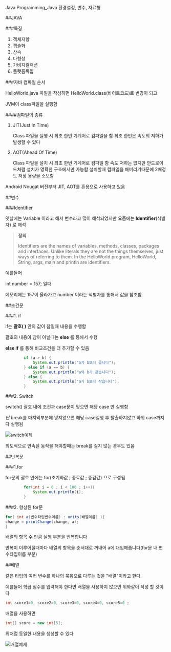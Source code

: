 Java Programming_Java 환경설정, 변수, 자료형	

##JAVA



###특징



1. 객체지향
2. 캡슐화
3. 상속
4. 다형성
5. 가비지컬랙션
6. 플랫폼독립



###자바 컴파일 순서


HelloWorld.java 파일을 작성하면 HelloWorld.class(바이트코드)로 변경이 되고 


JVM이 class파일을 실행함


####컴파일의 종류


1. JIT(Just In Time)


	Class 파일을 실행 시 최초 한번 기계어로 컴파일을 함 최초 한번은 속도의 저하가 발생할 수 있다


2. AOT(Ahead Of Time)


	Class 파일을 설치 시 최초 한번 기계어로 컴파일 함 속도 저하는 없지만 안드로이드처럼 설치가 명확한 구조에서만 가능함
	설치할때 컴파일을 해버리기때문에 2배정도 저장 용량을 소모함

	
Android Nougat 버전부터 JIT, AOT를 혼용으로 사용하고 있음





##변수


###Identifier


옛날에는 Variable 이라고 해서 변수라고 많이 해석되었지만 요즘에는 **Identifier**(식별자) 로 해석


> **정의**
> 
> Identifiers are the names of variables, methods, classes, packages and interfaces. Unlike literals they are not the things themselves, just ways of referring to them. In the HelloWorld program, HelloWorld, String, args, main and println are identifiers.


예를들어 



int number = 157; 일때



메모리에는 157이 올라가고 number 이라는 식별자를 통해서 값을 참조함




##조건문



###1. if



if는 **괄호(  )** 안의 값이 참일때 내용을 수행함


괄호의 내용이 참이 아닐때는 **else** 를 통해서 수행



**else if** 를 통해 비교조건을 더 추가할 수 있음


```java
		if (a > b) {
			System.out.println("a가 b보다 큽니다");
		} else if (a == b) {
			System.out.println("a와 b가 같습니다");
		} else {
			System.out.println("a가 b보다 작습니다");
		}
```



###2. Switch 


switch() 괄호 내에 조건과 case문이 맞으면 해당 case 만 실행함 


*단* break를 마지막부분에 넣지않으면 해당 case실행 후 탈출하지않고 하위 case까지 다 실행됨 




![switch예제](http://img.c4learn.com/2012/03/How-Switch-Case-works-in-Java-Programming-language.jpg)

의도적으로 연속된 동작을 해야할때는 break를 걸지 않는 경우도 있음


##반복문


###1.for


for문의 괄호 안에는 
for(초기화값 ; 종료값 ; 증감값) 으로 구성됨


```java
		for(int i = 0 ; i < 100 ; i++){
			System.out.println(i);
		}
```


###2. 향상된 for문


```java
for( int a(변수타입변수이름) : units(배열이름) ){
change = printChange(change, a);
}
```


배열의 항목 수 만큼 실행 부분을 반복합니다


반복이 이루어질때마다 배열의 항목을 순서대로 꺼내어 a에 대입해줍니다(for문 내 변수타입이름 부분)





##배열


같은 타입의 여러 변수를 하나의 묶음으로 다루는 것을 "배열"이라고 한다.


예를들어 학급 점수를 입력해야 한다면 배열을 사용하지 않으면 위와같이 작성 할 것이다



```java
int score1=0, score2=0, score3=0, score4=0, score5=0 ; 
```


배열을 사용하면


```java
int[] score = new int[5];
```


위처럼 동일한 내용을 생성할 수 있다

![배열예제](http://www.javachobo.com/images/p5_1.gif)



